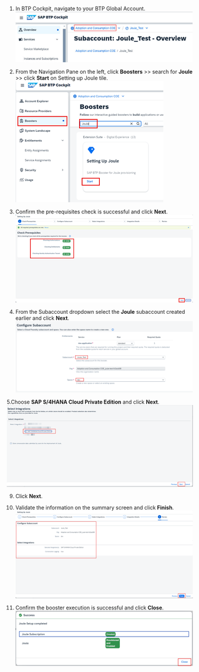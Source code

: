 1. In BTP Cockpit, navigate to your BTP Global Account.<br/>
![run_booster](1.jpg)

3. From the Navigation Pane on the left, click **Boosters** >> search for **Joule** >> click **Start** on Setting up Joule tile.<br/>
![run_booster](2.png)

5. Confirm the pre-requisites check is successful and click **Next**.</br>
![run_booster](3.png)

7. From the Subaccount dropdown select the **Joule** subaccount created earlier and click **Next**.</br>
![run_booster](4.png)

5.Choose **SAP S/4HANA Cloud Private Edition** and click **Next**.
  ![run_booster](5.png)

9. Click **Next**.
10. Validate the information on the summary screen and click **Finish**.</br>
![run_booster](6.png)

12. Confirm the booster execution is successful and click **Close**.</br>
![run_booster](7.png)
